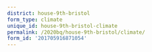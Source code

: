 ```yaml
---
district: house-9th-bristol
form_type: climate
unique_id: house-9th-bristol-climate
permalink: /2020bq/house-9th-bristol/climate/
form_id: '201705916871054'
---
```

